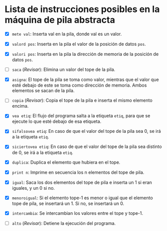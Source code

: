 # Lista de instrucciones posibles en la máquina de pila abstracta

- [x] `mete val`: Inserta val en la pila, donde val es un valor.

- [x] `valord pos`: Inserta en la pila el valor de la posición de datos `pos`.
- [x] `valori pos`: Inserta en la pila la dirección de memoria de la posición de datos `pos`.
- [ ] `saca` (_Revisar_): Elimina un valor del tope de la pila.
- [x] `asigna`: El tope de la pila se toma como valor, mientras que el valor que esté debajo de este se toma como dirección de memoria. Ambos elementos se sacan de la pila.
- [ ] `copia` (_Revisar_): Copia el tope de la pila e inserta el mismo elemento encima.
- [x] `vea etiq`: El flujo del programa salta a la etiqueta `etiq`, para que se ejecute lo que esté debajo de esa etiqueta.
- [x] `sifalsovea etiq`: En caso de que el valor del tope de la pila sea 0, se irá a la etiqueta `etiq`.
- [x] `siciertovea etiq`: En caso de que el valor del tope de la pila sea distinto de 0, se irá a la etiqueta `etiq`.
- [x] `duplica`: Duplica el elemento que hubiera en el tope.
- [x] `print n`: Imprime en secuencia los n elementos del tope de pila.
- [x] `igual`: Saca los dos elementos del tope de pila e inserta un 1 si eran iguales, y un 0 si no.
- [x] `menoroigual`: Si el elemento tope-1 es menor o igual que el elemento tope de pila, se insertará un 1. Si no, se insertará un 0.
- [x] `intercambia`: Se intercambian los valores entre el tope y tope-1.
- [ ] `alto` (_Revisar_): Detiene la ejecución del programa.

